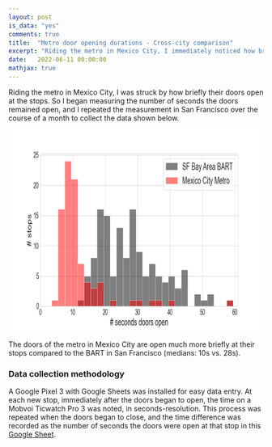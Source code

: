 ```yaml
---
layout: post
is_data: "yes"
comments: true
title:  "Metro door opening durations - Cross-city comparison"
excerpt: "Riding the metro in Mexico City, I immediately noticed how briefly their doors open at the stops. So I collected some data to compare this more quantitatively with the metro I take at home, BART."
date:   2022-06-11 00:00:00
mathjax: true
---
```


Riding the metro in Mexico City, I was struck by how briefly their doors open at the stops. So I began measuring the number of seconds the doors remained open, and I repeated the measurement in San Francisco over the course of a month to collect the data shown below.

<div class="imgcap" style="text-align:center">
<img src="/assets/misc/metro_door_hist_cdmx_bart.png" height="400">
<div class="thecap" style="text-align:center"></div></div>

The doors of the metro in Mexico City are open much more briefly at their stops compared to the BART in San Francisco (medians: 10s vs. 28s).

### Data collection methodology

A Google Pixel 3 with Google Sheets was installed for easy data entry. At each new stop, immediately after the doors began to open, the time on a Mobvoi Ticwatch Pro 3 was noted, in seconds-resolution. This process was repeated when the doors began to close, and the time difference was recorded as the number of seconds the doors were open at that stop in this [Google Sheet](https://docs.google.com/spreadsheets/d/1kkpbr0-V_IrsJvXUU5q6A7tsmhUxP02Bj3-C4KWcIrA/edit?usp=sharing).
